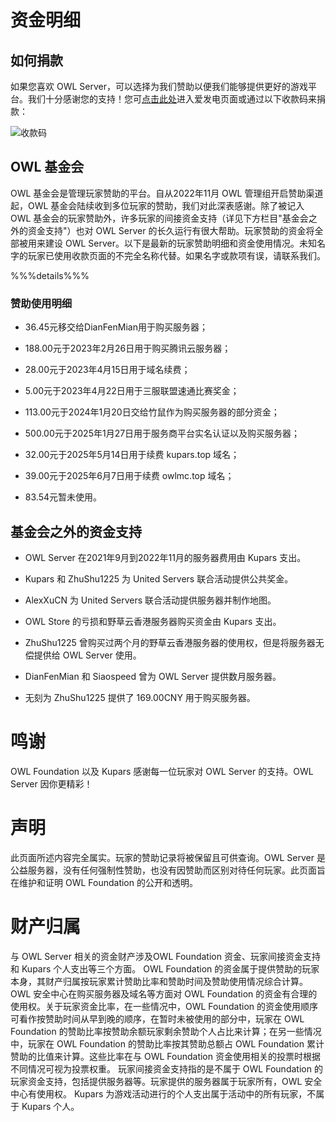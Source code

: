 # 资金明细

## 如何捐款

如果您喜欢 OWL Server，可以选择为我们赞助以便我们能够提供更好的游戏平台。我们十分感谢您的支持！您可[点击此处](https://afdian.net/a/kupars)进入爱发电页面或通过以下收款码来捐款：

![收款码](/assets/收款码.png)

## OWL 基金会

  OWL 基金会是管理玩家赞助的平台。自从2022年11月 OWL 管理组开启赞助渠道起，OWL 基金会陆续收到多位玩家的赞助，我们对此深表感谢。除了被记入 OWL 基金会的玩家赞助外，许多玩家的间接资金支持（详见下方栏目"基金会之外的资金支持"）也对 OWL Server 的长久运行有很大帮助。玩家赞助的资金将全部被用来建设 OWL Server。以下是最新的玩家赞助明细和资金使用情况。未知名字的玩家已使用收款页面的不完全名称代替。如果名字或款项有误，请联系我们。


%%%details%%%

### 赞助使用明细

- 36.45元移交给DianFenMian用于购买服务器；

- 188.00元于2023年2月26日用于购买腾讯云服务器；

- 28.00元于2023年4月15日用于域名续费；

- 5.00元于2023年4月22日用于三服联盟速通比赛奖金；

- 113.00元于2024年1月20日交给竹鼠作为购买服务器的部分资金；

- 500.00元于2025年1月27日用于服务商平台实名认证以及购买服务器；

- 32.00元于2025年5月14日用于续费 kupars.top 域名；

- 39.00元于2025年6月7日用于续费 owlmc.top 域名；

-	83.54元暂未使用。

## 基金会之外的资金支持

- OWL Server 在2021年9月到2022年11月的服务器费用由 Kupars 支出。

- Kupars 和 ZhuShu1225 为 United Servers 联合活动提供公共奖金。

- AlexXuCN 为 United Servers 联合活动提供服务器并制作地图。

- OWL Store 的亏损和野草云香港服务器购买资金由 Kupars 支出。

- ZhuShu1225 曾购买过两个月的野草云香港服务器的使用权，但是将服务器无偿提供给 OWL Server 使用。

- DianFenMian 和 Siaospeed 曾为 OWL Server 提供数月服务器。

- 无刻为 ZhuShu1225 提供了 169.00CNY 用于购买服务器。

# 鸣谢

OWL Foundation 以及 Kupars 感谢每一位玩家对 OWL Server 的支持。OWL Server 因你更精彩！

# 声明

此页面所述内容完全属实。玩家的赞助记录将被保留且可供查询。OWL Server 是公益服务器，没有任何强制性赞助，也没有因赞助而区别对待任何玩家。此页面旨在维护和证明 OWL Foundation 的公开和透明。

# 财产归属

与 OWL Server 相关的资金财产涉及OWL Foundation 资金、玩家间接资金支持和 Kupars 个人支出等三个方面。
OWL Foundation 的资金属于提供赞助的玩家本身，其财产归属按玩家累计赞助比率和赞助时间及赞助使用情况综合计算。OWL 安全中心在购买服务器及域名等方面对 OWL Foundation 的资金有合理的使用权。关于玩家资金比率，在一些情况中，OWL Foundation 的资金使用顺序可看作按赞助时间从早到晚的顺序，在暂时未被使用的部分中，玩家在 OWL Foundation 的赞助比率按赞助余额玩家剩余赞助个人占比来计算；在另一些情况中，玩家在 OWL Foundation 的赞助比率按其赞助总额占 OWL Foundation 累计赞助的比值来计算。这些比率在与 OWL Foundation 资金使用相关的投票时根据不同情况可视为投票权重。
玩家间接资金支持指的是不属于 OWL Foundation 的玩家资金支持，包括提供服务器等。玩家提供的服务器属于玩家所有，OWL 安全中心有使用权。
Kupars 为游戏活动进行的个人支出属于活动中的所有玩家，不属于 Kupars 个人。
